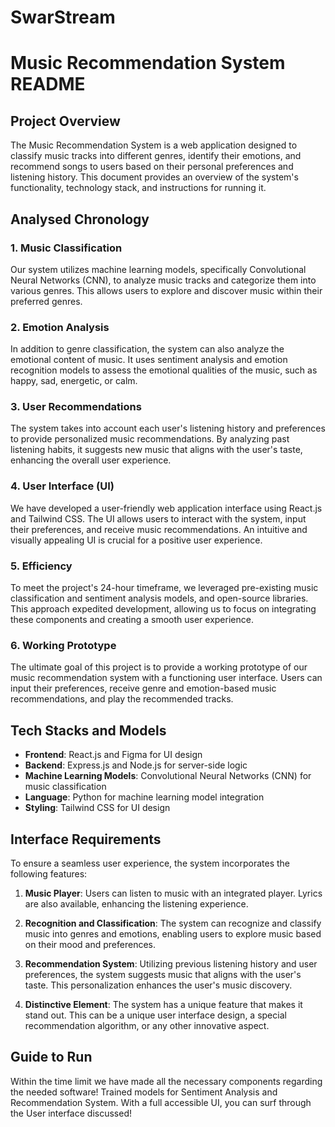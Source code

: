 # SwarStream

# Music Recommendation System README

## Project Overview

The Music Recommendation System is a web application designed to classify music tracks into different genres, identify their emotions, and recommend songs to users based on their personal preferences and listening history. This document provides an overview of the system's functionality, technology stack, and instructions for running it.

## Analysed Chronology

### 1. Music Classification

Our system utilizes machine learning models, specifically Convolutional Neural Networks (CNN), to analyze music tracks and categorize them into various genres. This allows users to explore and discover music within their preferred genres.

### 2. Emotion Analysis

In addition to genre classification, the system can also analyze the emotional content of music. It uses sentiment analysis and emotion recognition models to assess the emotional qualities of the music, such as happy, sad, energetic, or calm.

### 3. User Recommendations

The system takes into account each user's listening history and preferences to provide personalized music recommendations. By analyzing past listening habits, it suggests new music that aligns with the user's taste, enhancing the overall user experience.

### 4. User Interface (UI)

We have developed a user-friendly web application interface using React.js and Tailwind CSS. The UI allows users to interact with the system, input their preferences, and receive music recommendations. An intuitive and visually appealing UI is crucial for a positive user experience.

### 5. Efficiency

To meet the project's 24-hour timeframe, we leveraged pre-existing music classification and sentiment analysis models, and open-source libraries. This approach expedited development, allowing us to focus on integrating these components and creating a smooth user experience.

### 6. Working Prototype

The ultimate goal of this project is to provide a working prototype of our music recommendation system with a functioning user interface. Users can input their preferences, receive genre and emotion-based music recommendations, and play the recommended tracks.

## Tech Stacks and Models

- **Frontend**: React.js and Figma for UI design
- **Backend**: Express.js and Node.js for server-side logic
- **Machine Learning Models**: Convolutional Neural Networks (CNN) for music classification
- **Language**: Python for machine learning model integration
- **Styling**: Tailwind CSS for UI design

## Interface Requirements

To ensure a seamless user experience, the system incorporates the following features:

1. **Music Player**: Users can listen to music with an integrated player. Lyrics are also available, enhancing the listening experience.

2. **Recognition and Classification**: The system can recognize and classify music into genres and emotions, enabling users to explore music based on their mood and preferences.

3. **Recommendation System**: Utilizing previous listening history and user preferences, the system suggests music that aligns with the user's taste. This personalization enhances the user's music discovery.

4. **Distinctive Element**: The system has a unique feature that makes it stand out. This can be a unique user interface design, a special recommendation algorithm, or any other innovative aspect.

## Guide to Run

Within the time limit we have made all the necessary components regarding the needed software! Trained models for Sentiment Analysis and Recommendation System. With a full accessible UI, you can surf through the User interface discussed!

